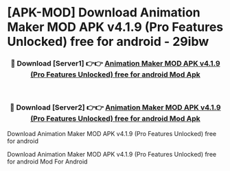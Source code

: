 # [APK-MOD] Download Animation Maker MOD APK v4.1.9 (Pro Features Unlocked) free for android - 29ibw


<div align="center">
<h3>🔴 Download [Server1] 👉👉 <a href="https://apk-comot.site?title=Animation_Maker_MOD_APK_v4.1.9_(Pro_Features_Unlocked)_free_for_android">Animation Maker MOD APK v4.1.9 (Pro Features Unlocked) free for android Mod Apk</a></h3><br>
<h3>🔴 Download [Server2] 👉👉 <a href="https://apk-comot.site?title=Animation_Maker_MOD_APK_v4.1.9_(Pro_Features_Unlocked)_free_for_android">Animation Maker MOD APK v4.1.9 (Pro Features Unlocked) free for android Mod Apk</a></h3>
</div>



Download Animation Maker MOD APK v4.1.9 (Pro Features Unlocked) free for android 

Download Animation Maker MOD APK v4.1.9 (Pro Features Unlocked) free for android Mod For Android
